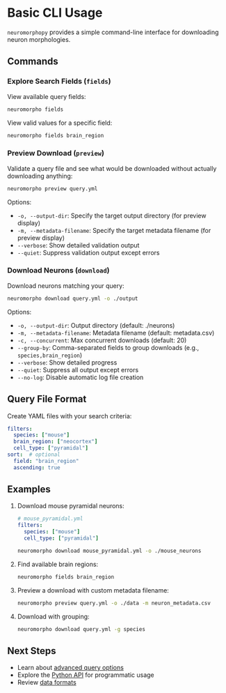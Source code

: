 # Basic CLI Usage

`neuromorphopy` provides a simple command-line interface for downloading neuron morphologies.

## Commands

### Explore Search Fields (`fields`)

View available query fields:

```bash
neuromorpho fields
```

View valid values for a specific field:

```bash
neuromorpho fields brain_region
```

### Preview Download (`preview`)

Validate a query file and see what would be downloaded without actually downloading anything:

```bash
neuromorpho preview query.yml
```

Options:

- `-o, --output-dir`: Specify the target output directory (for preview display)
- `-m, --metadata-filename`: Specify the target metadata filename (for preview display)
- `--verbose`: Show detailed validation output
- `--quiet`: Suppress validation output except errors

### Download Neurons (`download`)

Download neurons matching your query:

```bash
neuromorpho download query.yml -o ./output
```

Options:

- `-o, --output-dir`: Output directory (default: ./neurons)
- `-m, --metadata-filename`: Metadata filename (default: metadata.csv)
- `-c, --concurrent`: Max concurrent downloads (default: 20)
- `--group-by`: Comma-separated fields to group downloads (e.g., `species,brain_region`)
- `--verbose`: Show detailed progress
- `--quiet`: Suppress all output except errors
- `--no-log`: Disable automatic log file creation

## Query File Format

Create YAML files with your search criteria:

```yaml
filters:
  species: ["mouse"]
  brain_region: ["neocortex"]
  cell_type: ["pyramidal"]
sort:  # optional
  field: "brain_region"
  ascending: true
```

## Examples

1. Download mouse pyramidal neurons:

    ```yaml
    # mouse_pyramidal.yml
    filters:
      species: ["mouse"]
      cell_type: ["pyramidal"]
    ```

    ```bash
    neuromorpho download mouse_pyramidal.yml -o ./mouse_neurons
    ```

2. Find available brain regions:

    ```bash
    neuromorpho fields brain_region
    ```

3. Preview a download with custom metadata filename:

    ```bash
    neuromorpho preview query.yml -o ./data -m neuron_metadata.csv
    ```

4. Download with grouping:

    ```bash
    neuromorpho download query.yml -g species
    ```

## Next Steps

- Learn about [advanced query options](advanced_options.md)
- Explore the [Python API](../api/client.md) for programmatic usage
- Review [data formats](../user_guide/data_formats.md)
